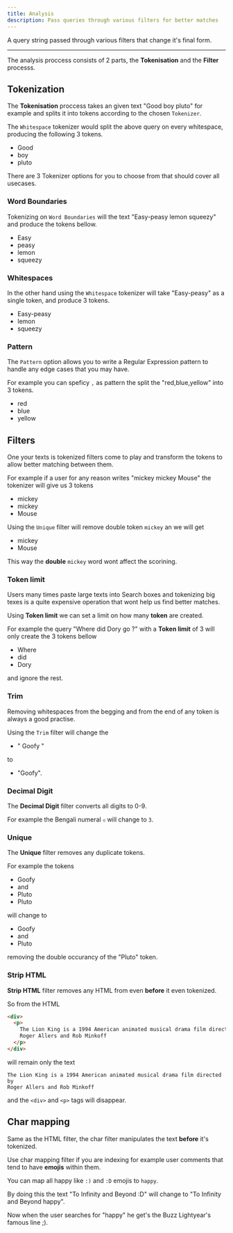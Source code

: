 ```yaml
---
title: Analysis
description: Pass queries through various filters for better matches
---
```


A query string passed through various filters that change it's final form.

---

The analysis proccess consists of 2 parts, the **Tokenisation** and the **Filter** processs.

## Tokenization

The **Tokenisation** proccess takes an given text "Good boy pluto" for example and splits it into tokens according to the chosen `Tokenizer`.

The `Whitespace` tokenizer would split the above query on every whitespace, producing the following 3 tokens.

- Good
- boy
- pluto

There are 3 Tokenizer options for you to choose from that should cover all
usecases.

### Word Boundaries

Tokenizing on `Word Boundaries` will the text "Easy-peasy lemon squeezy" and produce the tokens bellow.

- Easy
- peasy
- lemon
- squeezy

### Whitespaces

In the other hand using the `Whitespace` tokenizer will take "Easy-peasy" as a
single token, and produce 3 tokens.

- Easy-peasy
- lemon
- squeezy

### Pattern

The `Pattern` option allows you to write a Regular Expression pattern to handle
any edge cases that you may have.

For example you can speficy `,` as pattern the split the "red,blue,yellow" into
3 tokens.

- red
- blue
- yellow

## Filters

One your texts is tokenized filters come to play and transform the tokens to allow better matching between them.

For example if a user for any reason writes "mickey mickey Mouse" the tokenizer will give us 3 tokens

- mickey
- mickey
- Mouse

Using the `Unique` filter will remove double token `mickey` an we will get

- mickey
- Mouse

This way the **double** `mickey` word wont affect the scorining.

### Token limit

Users many times paste large texts into Search boxes and tokenizing
big texes is a quite expensive operation that wont help us find better matches.

Using **Token limit** we can set a limit on how many **token** are created.

For example the query "Where did Dory go ?" with a **Token limit** of 3 will
only create the 3 tokens bellow

- Where
- did
- Dory

and ignore the rest.

### Trim

Removing whitespaces from the begging and from the end of any token is always a good practise.

Using the `Trim` filter will change the

- " Goofy "

to

- "Goofy".

### Decimal Digit

The **Decimal Digit** filter converts all digits to 0-9.

For example the Bengali numeral `৩` will change to `3`.

### Unique

The **Unique** filter removes any duplicate tokens.

For example the tokens

- Goofy
- and
- Pluto
- Pluto

will change to

- Goofy
- and
- Pluto

removing the double occurancy of the "Pluto" token.

### Strip HTML

**Strip HTML** filter removes any HTML from even **before** it even tokenized.

So from the HTML

```html
<div>
  <p>
    The Lion King is a 1994 American animated musical drama film directed by
    Roger Allers and Rob Minkoff
  </p>
</div>
```

will remain only the text

```
The Lion King is a 1994 American animated musical drama film directed by
Roger Allers and Rob Minkoff
```

and the `<div>` and `<p>` tags will disappear.

## Char mapping

Same as the HTML filter, the char filter manipulates the text **before** it's
tokenized.

Use char mapping filter if you are indexing for example user comments that tend
to have **emojis** within them.

You can map all happy like `:)` and `:D` emojis to `happy`.

By doing this the text "To Infinity and Beyond :D" will change to "To Infinity and Beyond happy".

Now when the user searches for "happy" he get's the Buzz Lightyear's famous line ;).